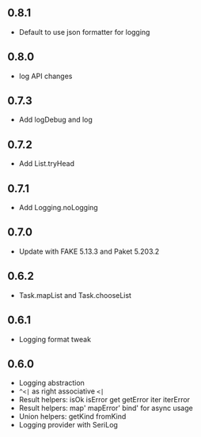 ## 0.8.1
* Default to use json formatter for logging

## 0.8.0
* log API changes

## 0.7.3
* Add logDebug and log

## 0.7.2
* Add List.tryHead

## 0.7.1
* Add Logging.noLogging

## 0.7.0
* Update with FAKE 5.13.3 and Paket 5.203.2

## 0.6.2
* Task.mapList and Task.chooseList

## 0.6.1
* Logging format tweak

## 0.6.0
* Logging abstraction
* `^<|` as right associative `<|`
* Result helpers: isOk isError get getError iter iterError
* Result helpers: map' mapError' bind' for async usage
* Union helpers: getKind fromKind
* Logging provider with SeriLog